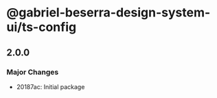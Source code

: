 # @gabriel-beserra-design-system-ui/ts-config

## 2.0.0

### Major Changes

- 20187ac: Initial package
